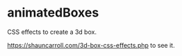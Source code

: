 # animatedBoxes
CSS effects to create a 3d box.

https://shauncarroll.com/3d-box-css-effects.php to see it. 